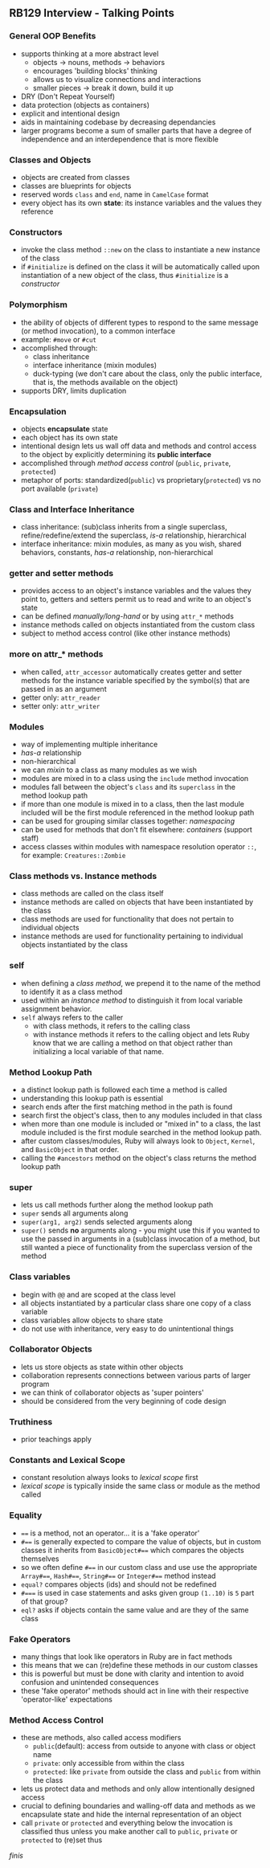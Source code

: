 ## RB129 Interview - Talking Points

### General OOP Benefits
- supports thinking at a more abstract level 
	- objects -> nouns, methods -> behaviors
	- encourages 'building blocks' thinking
	- allows us to visualize connections and interactions
	- smaller pieces -> break it down, build it up
- DRY (Don't Repeat Yourself)
- data protection (objects as containers)
- explicit and intentional design
- aids in maintaining codebase by decreasing dependancies
- larger programs become a sum of smaller parts that have a degree of independence and an interdependence that is more flexible

### Classes and Objects
- objects are created from classes
- classes are blueprints for objects
- reserved words `class` and `end`, name in `CamelCase` format
- every object has its own **state**: its instance variables and the values they reference

### Constructors
- invoke the class method `::new` on the class to instantiate a new instance of the class
- if `#initialize` is defined on the class it will be automatically called upon instantiation of a new object of the class, thus `#initialize` is a *constructor*

### Polymorphism
- the ability of objects of different types to respond to the same message (or method invocation), to a common interface
- example: `#move` or `#cut`
- accomplished through:
	- class inheritance 
	- interface inheritance (mixin modules)
	- duck-typing (we don't care about the class, only the public interface, that is, the methods available on the object)
- supports DRY, limits duplication

### Encapsulation
- objects **encapsulate** state
- each object has its own state
- intentional design lets us wall off data and methods and control access to the object by explicitly determining its **public interface**
- accomplished through *method access control* (`public`, `private`, `protected`)
- metaphor of ports: standardized(`public`) vs proprietary(`protected`) vs no port available (`private`)

### Class and Interface Inheritance
- class inheritance: (sub)class inherits from a single superclass, refine/redefine/extend the superclass, *is-a* relationship, hierarchical
- interface inheritance: mixin modules, as many as you wish, shared behaviors, constants, *has-a* relationship, non-hierarchical

### getter and setter methods
- provides access to an object's instance variables and the values they point to, getters and setters permit us to read and write to an object's state
- can be defined *manually/long-hand* or by using `attr_*` methods
- instance methods called on objects instantiated from the custom class
- subject to method access control (like other instance methods)

### more on attr_* methods
- when called, `attr_accessor` automatically creates getter and setter methods for the instance variable specified by the symbol(s) that are passed in as an argument
- getter only: `attr_reader`
- setter only: `attr_writer`

### Modules
- way of implementing multiple inheritance
- *has-a* relationship
- non-hierarchical
- we can *mixin* to a class as many modules as we wish
- modules are mixed in to a class using the `include` method invocation
- modules fall between the object's `class` and its `superclass` in the method lookup path
- if more than one module is mixed in to a class, then the last module included will be the first module referenced in the method lookup path
- can be used for grouping similar classes together: *namespacing*
- can be used for methods that don't fit elsewhere: *containers* (support staff)
- access classes within modules with namespace resolution operator `::`, for example: `Creatures::Zombie`

### Class methods vs. Instance methods
- class methods are called on the class itself
- instance methods are called on objects that have been instantiated by the class
- class methods are used for functionality that does not pertain to individual objects
- instance methods are used for functionality pertaining to individual objects instantiated by the class

### self
- when defining a *class method*, we prepend it to the name of the method to identify it as a class method
- used within an *instance method* to distinguish it from local variable assignment behavior.
- `self` always refers to the caller
	- with class methods, it refers to the calling class 
	- with instance methods it refers to the calling object and lets Ruby know that we are calling a method on that object rather than initializing a local variable of that name.

### Method Lookup Path
- a distinct lookup path is followed each time a method is called
- understanding this lookup path is essential 
- search ends after the first matching method in the path is found
- search first the object's class, then to any modules included in that class
- when more than one module is included or "mixed in" to a class, the last module included is the first module searched in the method lookup path. 
- after custom classes/modules, Ruby will always look to `Object`, `Kernel`, and `BasicObject` in that order.
- calling the `#ancestors` method on the object's class returns the method lookup path

### super
- lets us call methods further along the method lookup path
- `super` sends all arguments along
- `super(arg1, arg2)` sends selected arguments along
- `super()` sends **no** arguments along - you might use this if you wanted to use the passed in arguments in a (sub)class invocation of a method, but still wanted a piece of functionality from the superclass version of the method

### Class variables
- begin with `@@` and are scoped at the class level
- all objects instantiated by a particular class share one copy of a class variable
- class variables allow objects to share state
- do not use with inheritance, very easy to do unintentional things

### Collaborator Objects
- lets us store objects as state within other objects
- collaboration represents connections between various parts of larger program
- we can think of collaborator objects as 'super pointers'
- should be considered from the very beginning of code design

### Truthiness
- prior teachings apply

### Constants and Lexical Scope
- constant resolution always looks to *lexical scope* first
- *lexical scope* is typically inside the same class or module as the method called

### Equality
- `==` is a method, not an operator... it is a 'fake operator'
- `#==` is generally expected to compare the value of objects, but in custom classes it inherits from `BasicObject#==` which compares the objects themselves
- so we often define `#==` in our custom class and use use the appropriate `Array#==`, `Hash#==`, `String#==` or `Integer#==` method instead
- `equal?` compares objects (ids) and should not be redefined
- `#===` is used in case statements and asks given group `(1..10)` is `5` part of that group?
- `eql?` asks if objects contain the same value and are they of the same class

### Fake Operators
- many things that look like operators in Ruby are in fact methods
- this means that we can ‌(re)define these methods in our custom classes
- this is powerful but must be done with clarity and intention to avoid confusion and unintended consequences
- these 'fake operator' methods should act in line with their respective 'operator-like' expectations

### Method Access Control
- these are methods, also called access modifiers
	- `public`(default): access from outside to anyone with class or object name
	- `private`: only accessible from within the class
	- `protected`: like `private` from outside the class and `public` from within the class
- lets us protect data and methods and only allow intentionally designed access
- crucial to defining boundaries and walling-off data and methods as we encapsulate state and hide the internal representation of an object
- call `private` or `protected` and everything below the invocation is classified thus unless you make another call to `public`, `private` or `protected` to (re)set thus

*finis*
